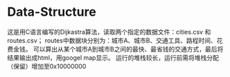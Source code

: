 # Data-Structure
  这是用C语言编写的Dijkastra算法，读取两个指定的数据文件：cities.csv 和 routes.csv；
routes中数据块分别为：城市A、城市B、交通工具、路程时间、花费金钱。
可以算出从某个城市A到城市B之间的最快、最省钱的交通方式，最后将结果输出成html，用googel map显示。
运行的堆栈较长，运行前需将堆栈分配（保留）增加至0x10000000





